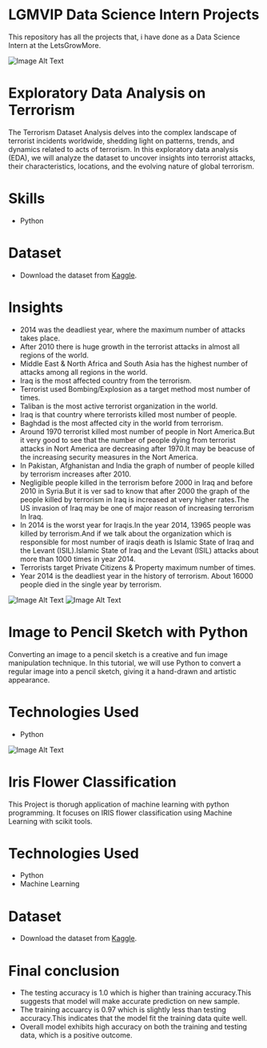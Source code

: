 # LGMVIP Data Science Intern Projects  
This repository has all the projects that, i have done as a Data Science Intern at the LetsGrowMore.

![Image Alt Text](https://i.guim.co.uk/img/media/4eccf49f2cc53d7fb74c73afdd20f9e0af3fc850/0_0_5616_3744/master/5616.jpg?width=620&dpr=2&s=none)

# Exploratory Data Analysis on Terrorism  
The Terrorism Dataset Analysis delves into the complex landscape of terrorist incidents worldwide, shedding light on patterns, trends, and dynamics related to acts of terrorism. In this exploratory data analysis (EDA), we will analyze the dataset to uncover insights into terrorist attacks, their characteristics, locations, and the evolving nature of global terrorism.

# Skills
* Python

# Dataset  
* Download the dataset from [Kaggle](https://www.kaggle.com/datasets/START-UMD/gtd?select=globalterrorismdb_0718dist.csv).

# Insights
* 2014 was the deadliest year, where the maximum number of attacks takes place.
* After 2010 there is huge growth in the terrorist attacks in almost all regions of the world.
* Middle East & North Africa and South Asia has the highest number of attacks among all regions in the world.
* Iraq is the most affected country from the terrorism.
* Terrorist used Bombing/Explosion as a target method most number of times.
* Taliban is the most active terrorist organization in the world.
* Iraq is that country where terrorists killed most number of people.
* Baghdad is the most affected city in the world from terrorism.
* Around 1970 terrorist killed most number of people in Nort America.But it very good to see that the number of people dying from terrorist attacks in Nort America are decreasing after 1970.It may be beacuse of the increasing security measures in the Nort America.
* In Pakistan, Afghanistan and India the graph of number of people killed by terrorism increases after 2010.
* Negligible people killed in the terrorism before 2000 in Iraq and before 2010 in Syria.But it is ver sad to know that after 2000 the graph of the people killed by terrorism in Iraq is increased at very higher rates.The US invasion of Iraq may be one of major reason of increasing terrorism In Iraq.
* In 2014 is the worst year for Iraqis.In the year 2014, 13965 people was killed by terrorism.And if we talk about the organization which is responsible for most number of iraqis death is Islamic State of Iraq and the Levant (ISIL).Islamic State of Iraq and the Levant (ISIL) attacks about more than 1000 times in year 2014.
* Terrorists target Private Citizens & Property maximum number of times.
* Year 2014 is the deadliest year in the history of terrorism. About 16000 people died in the single year by terrorism.
  
![Image Alt Text](https://c4.wallpaperflare.com/wallpaper/463/958/388/lion-king-lion-wallpaper-preview.jpg)
![Image Alt Text](https://i.postimg.cc/nrDVtT13/lion.png)

# Image to Pencil Sketch with Python  
Converting an image to a pencil sketch is a creative and fun image manipulation technique. In this tutorial, we will use Python to convert a regular image into a pencil sketch, giving it a hand-drawn and artistic appearance.

# Technologies Used  
* Python

![Image Alt Text](https://camo.githubusercontent.com/45161b81ccf78648a3298a6de77f0cb4b519369f46e19e22a0cd32a3ba622fb0/68747470733a2f2f6d69726f2e6d656469756d2e636f6d2f6d61782f3837352f312a37626e4c4b73436858713934516a744169526e3430772e706e67)

# Iris Flower Classification
This Project is thorugh application of machine learning with python programming. It focuses on IRIS flower classification using Machine Learning with scikit tools. 

# Technologies Used  
* Python
* Machine Learning

# Dataset  
* Download the dataset from [Kaggle](https://www.kaggle.com/datasets/saurabh00007/iriscsv?select=Iris.csv).

# Final conclusion
* The testing accuracy is 1.0 which is higher than training accuracy.This suggests that model will make accurate prediction on new sample.
* The training accuarcy is 0.97 which is slightly less than testing accuracy.This indicates that the model fit the training data quite well.
* Overall model exhibits high accuracy on both the training and testing data, which is a positive outcome.

